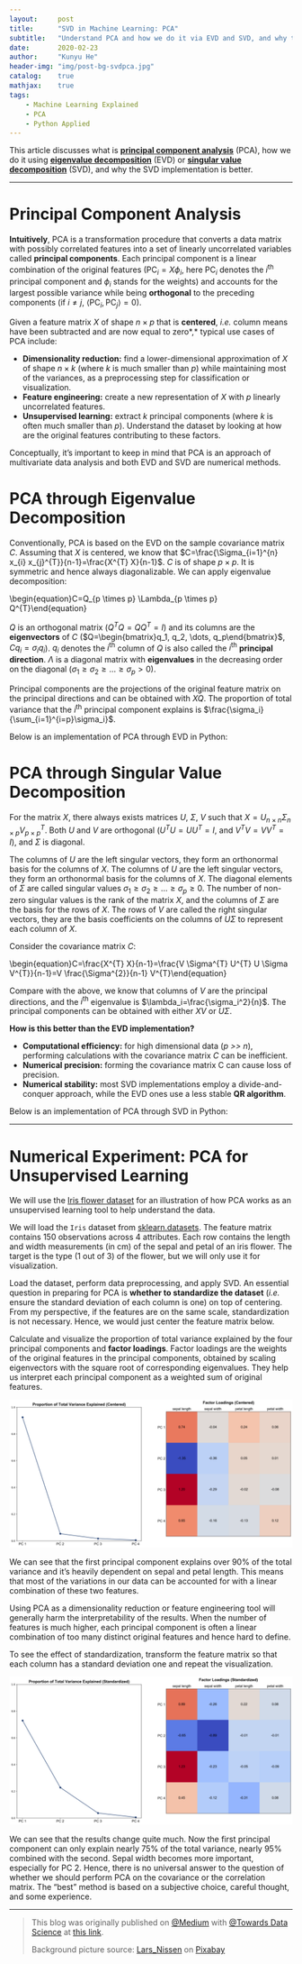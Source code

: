 ```yaml
---
layout:     post
title:      "SVD in Machine Learning: PCA"
subtitle:   "Understand PCA and how we do it via EVD and SVD, and why the SVD implementation is better"
date:       2020-02-23
author:     "Kunyu He"
header-img: "img/post-bg-svdpca.jpg"
catalog:    true
mathjax:    true
tags:
    - Machine Learning Explained
    - PCA
    - Python Applied
---
```


This article discusses what is [**principal component analysis**](https://www.wikiwand.com/en/Principal_component_analysis) (PCA), how we do it using [**eigenvalue decomposition**](https://www.wikiwand.com/en/Eigendecomposition_of_a_matrix) (EVD) or [**singular value decomposition**](https://www.wikiwand.com/en/Singular_value_decomposition) (SVD), and why the SVD implementation is better.

---

# Principal Component Analysis

**Intuitively**, PCA is a transformation procedure that converts a data matrix with possibly correlated features into a set of linearly uncorrelated variables called **principal components**. Each principal component is a linear combination of the original features ($\text{PC}_i=X\phi_i$, here $\text{PC}_i$ denotes the $i^{\text{th}}$ principal component and $\phi_i$ stands for the weights) and accounts for the largest possible variance while being **orthogonal** to the preceding components (if $i\neq j$, $\langle\text{PC}_i, \text{PC}_j\rangle=0$). 

Given a feature matrix $X$ of shape $n \times p$ that is **centered**, *i.e.* column means have been subtracted and are now equal to zero*,* typical use cases of PCA include:

- **Dimensionality reduction:** find a lower-dimensional approximation of $X$ of shape $n × k$ (where $k$ is much smaller than $p$) while maintaining most of the variances, as a preprocessing step for classification or visualization.
- **Feature engineering:** create a new representation of $X$ with $p$ linearly uncorrelated features.
- **Unsupervised learning:** extract $k$ principal components (where $k$ is often much smaller than $p$). Understand the dataset by looking at how are the original features contributing to these factors.

Conceptually, it’s important to keep in mind that PCA is an approach of multivariate data analysis and both EVD and SVD are numerical methods.

# PCA through Eigenvalue Decomposition

Conventionally, PCA is based on the EVD on the sample covariance matrix $C$. Assuming that $X$ is centered, we know that $C=\frac{\Sigma_{i=1}^{n} x_{i} x_{j}^{T}}{n-1}=\frac{X^{T} X}{n-1}$. $C$ is of shape $p \times p$. It is symmetric and hence always diagonalizable. We can apply eigenvalue decomposition:

\begin{equation}C=Q_{p \times p} \Lambda_{p \times p} Q^{T}\end{equation}

$Q$ is an orthogonal matrix ($Q^TQ=QQ^T=I$) and its columns are the **eigenvectors** of $C$ ($Q=\begin{bmatrix}q_1, q_2, \dots, q_p\end{bmatrix}$, $Cq_i=\sigma_iq_i$). $q_i$ denotes the $i^{\text{th}}$ column of $Q$ is also called the $i^{\text{th}}$ **principal direction**. $\Lambda$ is a diagonal matrix with **eigenvalues** in the decreasing order on the diagonal ($\sigma_1\ge \sigma_2 \ge \dots \ge \sigma_p > 0$).

Principal components are the projections of the original feature matrix on the principal directions and can be obtained with $XQ$. The proportion of total variance that the $i^{\text{th}}$ principal component explains is $\frac{\sigma_i}{\sum_{i=1}^{i=p}\sigma_i}$.

Below is an implementation of PCA through EVD in Python:

<script src="https://gist.github.com/KunyuHe/70fbb8a937593f1b7b58f7c8f321dce2.js"></script>

# PCA through Singular Value Decomposition

For the matrix $X$, there always exists matrices $U$, $Σ$, $V$ such that $X=U_{n \times n} \Sigma_{n \times p} V_{p \times p}^{T}$. Both $U$ and $V$ are orthogonal ($U^{T} U=U U^{T}=I$, and $V^{T} V=V V^{T}=I$), and $Σ$ is diagonal.

The columns of $U$ are the left singular vectors, they form an orthonormal basis for the columns of $X$. The columns of $U$ are the left singular vectors, they form an orthonormal basis for the columns of $X$. The diagonal elements of $Σ$ are called singular values $\sigma_{1} \geq \sigma_{2} \geq \ldots \geq \sigma_{p} \ge 0$. The number of non-zero singular values is the rank of the matrix $X$, and the columns of *Σ* are the basis for the rows of $X$. The rows of $V$ are called the right singular vectors, they are the basis coefficients on the columns of $UΣ$ to represent each column of $X$.

Consider the covariance matrix $C$:

\begin{equation}C=\frac{X^{T} X}{n-1}=\frac{V \Sigma^{T} U^{T} U \Sigma V^{T}}{n-1}=V \frac{\Sigma^{2}}{n-1} V^{T}\end{equation}

Compare with the above, we know that columns of $V$ are the principal directions, and the $i^{\text{th}}$ eigenvalue is $\lambda_i=\frac{\sigma_i^2}{n}$. The principal components can be obtained with either $XV$ or $U\Sigma$.

**How is this better than the EVD implementation?**

- **Computational efficiency:** for high dimensional data (*p >> n*), performing calculations with the covariance matrix *C* can be inefficient.
- **Numerical precision:** forming the covariance matrix C can cause loss of precision.
- **Numerical stability:** most SVD implementations employ a divide-and-conquer approach, while the EVD ones use a less stable **QR algorithm**.

Below is an implementation of PCA through SVD in Python:

<script src="https://gist.github.com/KunyuHe/93cedfb9f83d00eecd03938fff1640ad.js"></script>

---

# Numerical Experiment: PCA for Unsupervised Learning

We will use the [Iris flower dataset](https://www.wikiwand.com/en/Iris_flower_data_set) for an illustration of how PCA works as an unsupervised learning tool to help understand the data.

We will load the `Iris` dataset from [sklearn.datasets](https://scikit-learn.org/stable/datasets/index.html). The feature matrix contains 150 observations across 4 attributes. Each row contains the length and width measurements (in cm) of the sepal and petal of an iris flower. The target is the type (1 out of 3) of the flower, but we will only use it for visualization.

Load the dataset, perform data preprocessing, and apply SVD. An essential question in preparing for PCA is **whether to standardize the dataset** (*i.e.* ensure the standard deviation of each column is one) on top of centering. From my perspective, if the features are on the same scale, standardization is not necessary. Hence, we would just center the feature matrix below.

<script src="https://gist.github.com/KunyuHe/2d85f9fb553791683bbd84d9b3c8d906.js"></script>

Calculate and visualize the proportion of total variance explained by the four principal components and **factor loadings**. Factor loadings are the weights of the original features in the principal components, obtained by scaling eigenvectors with the square root of corresponding eigenvalues. They help us interpret each principal component as a weighted sum of original features.

<div style="text-align:center"><img src="/img/in-post/svdpca-1.png" /></div>

<script src="https://gist.github.com/KunyuHe/f0407f2576958c6f8e4ae0ca0e2e63b5.js"></script>

We can see that the first principal component explains over 90% of the total variance and it’s heavily dependent on sepal and petal length. This means that most of the variations in our data can be accounted for with a linear combination of these two features.

Using PCA as a dimensionality reduction or feature engineering tool will generally harm the interpretability of the results. When the number of features is much higher, each principal component is often a linear combination of too many distinct original features and hence hard to define.

To see the effect of standardization, transform the feature matrix so that each column has a standard deviation one and repeat the visualization.

<div style="text-align:center"><img src="/img/in-post/svdpca-2.png" /></div>

We can see that the results change quite much. Now the first principal component can only explain nearly 75% of the total variance, nearly 95% combined with the second. Sepal width becomes more important, especially for PC 2. Hence, there is no universal answer to the question of whether we should perform PCA on the covariance or the correlation matrix. The “best” method is based on a subjective choice, careful thought, and some experience.

---

> This blog was originally published on [@Medium](https://medium.com/) with [@Towards Data Science](https://towardsdatascience.com/) at [this link](https://towardsdatascience.com/svd-in-machine-learning-pca-f25cf9b837ae).
>
> Background picture source: [Lars_Nissen](https://pixabay.com/de/users/lars_nissen-2780243/?utm_source=link-attribution&utm_medium=referral&utm_campaign=image&utm_content=2048727) on [Pixabay](https://pixabay.com/)

